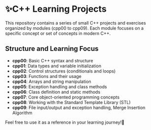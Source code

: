 # ✨C++ Learning Projects

This repository contains a series of small C++ projects and exercises organized by modules (cpp00 to cpp09). Each module focuses on a specific concept or set of concepts in modern C++.

## Structure and Learning Focus

- **cpp00**: Basic C++ syntax and structure
- **cpp01**: Data types and variable initialization
- **cpp02**: Control structures (conditionals and loops)
- **cpp03**: Functions and their usage
- **cpp04**: Arrays and string manipulation
- **cpp05**: Exception handling and class methods
- **cpp06**: Class definition and static methods
- **cpp07**: Core object-oriented programming concepts
- **cpp08**: Working with the Standard Template Library (STL)
- **cpp09**: File input/output and exception handling, Merge Insertion Algorithm


Feel free to use it as a reference in your learning journey!🚀
